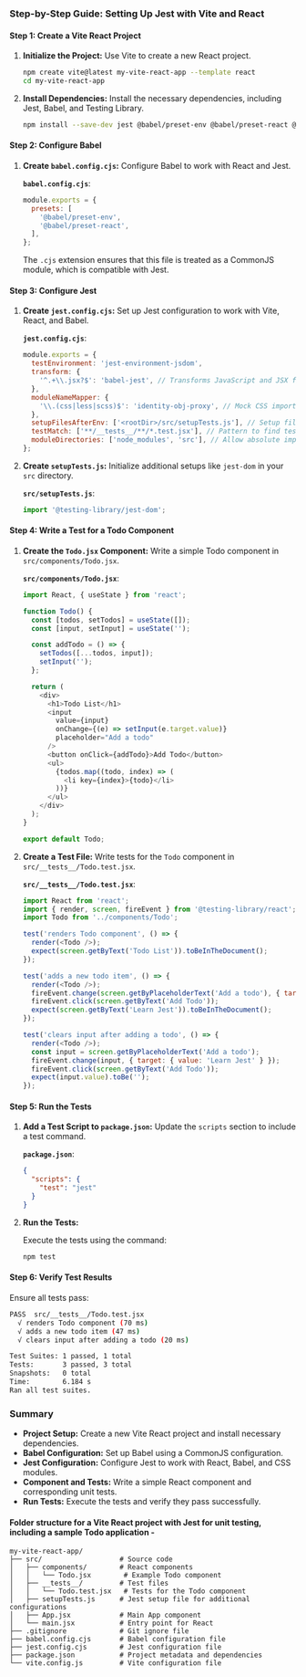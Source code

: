### Step-by-Step Guide: Setting Up Jest with Vite and React

#### Step 1: Create a Vite React Project
1. **Initialize the Project:**
   Use Vite to create a new React project.

   ```bash
   npm create vite@latest my-vite-react-app --template react
   cd my-vite-react-app
   ```

2. **Install Dependencies:**
   Install the necessary dependencies, including Jest, Babel, and Testing Library.

   ```bash
   npm install --save-dev jest @babel/preset-env @babel/preset-react @testing-library/react @testing-library/jest-dom jest-environment-jsdom babel-jest identity-obj-proxy
   ```

#### Step 2: Configure Babel
1. **Create `babel.config.cjs`:**
   Configure Babel to work with React and Jest.

   **`babel.config.cjs`**:

   ```javascript
   module.exports = {
     presets: [
       '@babel/preset-env',
       '@babel/preset-react',
     ],
   };
   ```

   The `.cjs` extension ensures that this file is treated as a CommonJS module, which is compatible with Jest.

#### Step 3: Configure Jest
1. **Create `jest.config.cjs`:**
   Set up Jest configuration to work with Vite, React, and Babel.

   **`jest.config.cjs`**:

   ```javascript
   module.exports = {
     testEnvironment: 'jest-environment-jsdom',
     transform: {
       '^.+\\.jsx?$': 'babel-jest', // Transforms JavaScript and JSX files using Babel
     },
     moduleNameMapper: {
       '\\.(css|less|scss)$': 'identity-obj-proxy', // Mock CSS imports
     },
     setupFilesAfterEnv: ['<rootDir>/src/setupTests.js'], // Setup file for Jest DOM
     testMatch: ['**/__tests__/**/*.test.jsx'], // Pattern to find test files
     moduleDirectories: ['node_modules', 'src'], // Allow absolute imports from 'src'
   };
   ```

2. **Create `setupTests.js`:**
   Initialize additional setups like `jest-dom` in your `src` directory.

   **`src/setupTests.js`**:

   ```javascript
   import '@testing-library/jest-dom';
   ```

#### Step 4: Write a Test for a Todo Component
1. **Create the `Todo.jsx` Component:**
   Write a simple Todo component in `src/components/Todo.jsx`.

   **`src/components/Todo.jsx`**:

   ```javascript
   import React, { useState } from 'react';

   function Todo() {
     const [todos, setTodos] = useState([]);
     const [input, setInput] = useState('');

     const addTodo = () => {
       setTodos([...todos, input]);
       setInput('');
     };

     return (
       <div>
         <h1>Todo List</h1>
         <input 
           value={input} 
           onChange={(e) => setInput(e.target.value)} 
           placeholder="Add a todo"
         />
         <button onClick={addTodo}>Add Todo</button>
         <ul>
           {todos.map((todo, index) => (
             <li key={index}>{todo}</li>
           ))}
         </ul>
       </div>
     );
   }

   export default Todo;
   ```

2. **Create a Test File:**
   Write tests for the `Todo` component in `src/__tests__/Todo.test.jsx`.

   **`src/__tests__/Todo.test.jsx`**:

   ```javascript
   import React from 'react';
   import { render, screen, fireEvent } from '@testing-library/react';
   import Todo from '../components/Todo';

   test('renders Todo component', () => {
     render(<Todo />);
     expect(screen.getByText('Todo List')).toBeInTheDocument();
   });

   test('adds a new todo item', () => {
     render(<Todo />);
     fireEvent.change(screen.getByPlaceholderText('Add a todo'), { target: { value: 'Learn Jest' } });
     fireEvent.click(screen.getByText('Add Todo'));
     expect(screen.getByText('Learn Jest')).toBeInTheDocument();
   });

   test('clears input after adding a todo', () => {
     render(<Todo />);
     const input = screen.getByPlaceholderText('Add a todo');
     fireEvent.change(input, { target: { value: 'Learn Jest' } });
     fireEvent.click(screen.getByText('Add Todo'));
     expect(input.value).toBe('');
   });
   ```

#### Step 5: Run the Tests
1. **Add a Test Script to `package.json`:**
   Update the `scripts` section to include a test command.

   **`package.json`**:

   ```json
   {
     "scripts": {
       "test": "jest"
     }
   }
   ```

2. **Run the Tests:**

   Execute the tests using the command:

   ```bash
   npm test
   ```

#### Step 6: Verify Test Results
Ensure all tests pass:

```bash
PASS  src/__tests__/Todo.test.jsx
  √ renders Todo component (70 ms)
  √ adds a new todo item (47 ms)
  √ clears input after adding a todo (20 ms)

Test Suites: 1 passed, 1 total
Tests:       3 passed, 3 total
Snapshots:   0 total
Time:        6.184 s
Ran all test suites.
```

### Summary

- **Project Setup:** Create a new Vite React project and install necessary dependencies.
- **Babel Configuration:** Set up Babel using a CommonJS configuration.
- **Jest Configuration:** Configure Jest to work with React, Babel, and CSS modules.
- **Component and Tests:** Write a simple React component and corresponding unit tests.
- **Run Tests:** Execute the tests and verify they pass successfully.

#### Folder structure for a Vite React project with Jest for unit testing, including a sample Todo application -


```
my-vite-react-app/
├── src/                   # Source code
│   ├── components/        # React components
│   │   └── Todo.jsx        # Example Todo component
│   ├── __tests__/         # Test files
│   │   └── Todo.test.jsx   # Tests for the Todo component
│   ├── setupTests.js      # Jest setup file for additional configurations
│   ├── App.jsx            # Main App component
│   └── main.jsx           # Entry point for React
├── .gitignore             # Git ignore file
├── babel.config.cjs       # Babel configuration file
├── jest.config.cjs        # Jest configuration file
├── package.json           # Project metadata and dependencies
└── vite.config.js         # Vite configuration file
```